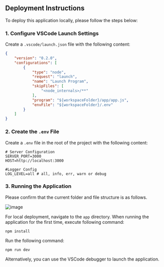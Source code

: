 ## Deployment Instructions

To deploy this application locally, please follow the steps below:

### 1. Configure VSCode Launch Settings

Create a `.vscode/launch.json` file with the following content:

```json
{
    "version": "0.2.0",
    "configurations": [
        {
            "type": "node",
            "request": "launch",
            "name": "Launch Program",
            "skipFiles": [
                "<node_internals>/**"
            ],
            "program": "${workspaceFolder}/app/app.js",
            "envFile": "${workspaceFolder}/.env"
        }
    ]
}
```

### 2. Create the `.env` File

Create a `.env` file in the root of the project with the following content:

```env
# Server Configuration
SERVER_PORT=3000
HOST=http://localhost:3000

#Logger Config
LOG_LEVEL=all # all, info, err, warn or debug
```

### 3. Running the Application
Please confirm that the current folder and file structure is as follows.

![image](https://github.com/user-attachments/assets/eccbe291-db4c-4d0a-b471-11576079f277)

For local deployment, navigate to the `app` directory.
When running the application for the first time, execute following command:
```
npm install
```

Run the following command:
```
npm run dev
```

Alternatively, you can use the VSCode debugger to launch the application.
